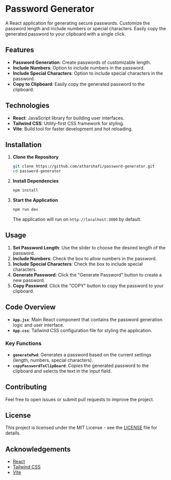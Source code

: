 # Password Generator

A React application for generating secure passwords. Customize the password length and include numbers or special characters. Easily copy the generated password to your clipboard with a single click.

## Features

- **Password Generation**: Create passwords of customizable length.
- **Include Numbers**: Option to include numbers in the password.
- **Include Special Characters**: Option to include special characters in the password.
- **Copy to Clipboard**: Easily copy the generated password to the clipboard.

## Technologies

- **React**: JavaScript library for building user interfaces.
- **Tailwind CSS**: Utility-first CSS framework for styling.
- **Vite**: Build tool for faster development and hot reloading.

## Installation

1. **Clone the Repository**

    ```bash
    git clone https://github.com/atharshafi/password-generator.git
    cd password-generator
    ```

2. **Install Dependencies**

    ```bash
    npm install
    ```

3. **Start the Application**

    ```bash
    npm run dev
    ```

    The application will run on `http://localhost:3000` by default.

## Usage

1. **Set Password Length**: Use the slider to choose the desired length of the password.
2. **Include Numbers**: Check the box to allow numbers in the password.
3. **Include Special Characters**: Check the box to include special characters.
4. **Generate Password**: Click the "Generate Password" button to create a new password.
5. **Copy Password**: Click the "COPY" button to copy the password to your clipboard.

## Code Overview

- **`App.jsx`**: Main React component that contains the password generation logic and user interface.
- **`App.css`**: Tailwind CSS configuration file for styling the application.

### Key Functions

- **`generatePwd`**: Generates a password based on the current settings (length, numbers, special characters).
- **`copyPasswordToClipBoard`**: Copies the generated password to the clipboard and selects the text in the input field.

## Contributing

Feel free to open issues or submit pull requests to improve the project.

## License

This project is licensed under the MIT License - see the [LICENSE](LICENSE) file for details.

## Acknowledgements

- [React](https://reactjs.org/)
- [Tailwind CSS](https://tailwindcss.com/)
- [Vite](https://vitejs.dev/)
